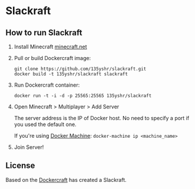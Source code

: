 Slackraft
==========


How to run Slackraft
----------------------

1. Install Minecraft [minecraft.net](https://minecraft.net)

2. Pull or build Dockercraft image:

    ```
    git clone https://github.com/135yshr/slackraft.git
    docker build -t 135yshr/slackraft slackraft
    ```

3. Run Dockercraft container:

    ```
    docker run -t -i -d -p 25565:25565 135yshr/slackraft
    ```

4. Open Minecraft > Multiplayer > Add Server

    The server address is the IP of Docker host. No need to specify a port if you used the default one.

    If you're using [Docker Machine](https://docs.docker.com/machine/install-machine/): `docker-machine ip <machine_name>`

5. Join Server!


License
--------

Based on the [Dockercraft](https://github.com/docker/dockercraft) has created a Slackraft.
